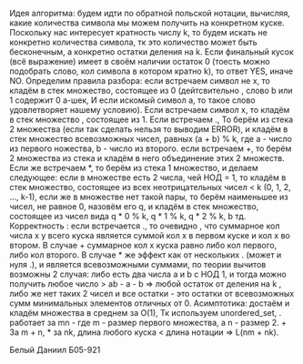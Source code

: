 Идея алгоритма: будем идти по обратной польской нотации, вычисляя, какие количества символа мы можем получить на конкретном куске. Поскольку нас интересует кратность числу k, то будем искать не конкретно количества символа, тк это количество может быть бесконечным, а конкретно остатки деления на k. Если финальный кусок (всё выражение) имеет в своём наличии остаток 0 (тоесть можно подобрать слово, кол символа в котором кратно k), то ответ YES, иначе NO. Определим правила разбора: если встречаем символ не x, то кладём в стек множество, cостоящее из 0 (дейтсвительно , слово b или 1 содержит 0 a-шек, И если искомый символ a, то такое слово удовлетворяет нашему условию). Если встречаем символ x, то кладём в стек множество , состоящее из 1. Если встречаем ., То берём из стека 2 множества (если так сделать нельзя то выводим ERROR), и кладём в стек множество всевозможных чисел, равных (a + b) % k, где а - число из первого ножества, b - число из второго. если встречаем +, то берём 2 множества из стека и кладём в него объединение этих 2 множеств.
Если же встречаем *, то берём из стека 1 множество, и делаем следующее: если в множестве есть 2 числа, чей НОД = 1, то кладём в стек множество, состоящее из всех неотрицательных чисел < k (0, 1, 2, ..., k-1), если же в множестве нет такой пары, то берём наименьшее из чисел, не равное 0, назовём его q, и кладём в стек множество, cостоящее из чисел вида q * 0 % k, q * 1 % k, q * 2 % k, b тд. 
Корректность : если встречается ., то очевидно , что суммарное кол числа x у всего куска является суммой кол x в первом куске и кол x во втором. В случае + суммарное кол x куска равно либо кол первого, либо кол второго. В  случае * же эффект как от нескольких . (может и нуля .), и является всевозможными суммами, по теории вычитов возможны 2 случая: либо есть два числа a и b с НОД 1, и тогда можно получить любое число > ab - a - b => любой остаток от деления на k , либо же нет таких 2 чисел и все остатки - это остатки от всевозможных сумм минимальных элементов отличных от 0. 
Асимптотика: достаём и кладём множества в среднем за O(1), Тк используем unordered_set, . работает за mn - где m - размер первого множества, а n - размер 2. + За m + n, * за nk, длина любого куска < длина нотации => L(nm + nk).

Белый Даниил Б05-921
